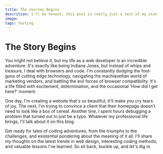 ```yaml
---
title: The Journey Begins
descrition: I'll be honest, this post is really just a test of my staticly-generated Next.JS blog application.
image:
tags: Testing
---
```


# The Story Begins

You might not believe it, but my life as a web developer is an incredible adventure. It's exactly like being Indiana Jones, but instead of whips and treasure, I deal with browsers and code. I'm constantly dodging the foot-guns of cutting edge technology, navigating the machiavellian world of marketing vendors, and battling the evil forces of browser compatibility. It's a life filled with excitement, determination, and the occasional 'How did I get here?' moment. 

One day, I'm creating a website that's so beautiful, it'll make you cry tears of joy. The next, I'm trying to convince a client that their homepage doesn't need to look like a box of cereal. Another tine, I spent hours debugging a problem that turned out to just be a typo. Whatever my professional life brings, I'll talk about it on this blog. 

Get ready for tales of coding adventures, from the triumphs to the challenges, and existential pondering about the meaning of it all. I'll share my thoughts on the latest trends in web design, interesting coding methods, and valuable lessons I've learned. So sit back, buckle up, and let's dig in.
